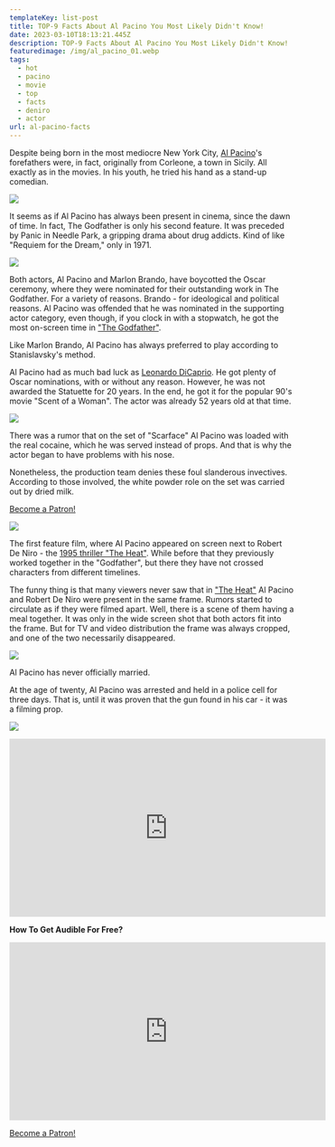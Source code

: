 ```yaml
---
templateKey: list-post
title: TOP-9 Facts About Al Pacino You Most Likely Didn't Know!
date: 2023-03-10T18:13:21.445Z
description: TOP-9 Facts About Al Pacino You Most Likely Didn't Know!
featuredimage: /img/al_pacino_01.webp
tags:
  - hot
  - pacino
  - movie
  - top
  - facts
  - deniro
  - actor
url: al-pacino-facts
---
```

Despite being born in the most mediocre New York City, [Al Pacino](https://youtu.be/H1Di2cMPock)'s forefathers were, in fact, originally from Corleone, a town in Sicily. All exactly as in the movies. In his youth, he tried his hand as a stand-up comedian.

![](/img/al_pacino_01.webp)

It seems as if Al Pacino has always been present in cinema, since the dawn of time. In fact, The Godfather is only his second feature. It was preceded by Panic in Needle Park, a gripping drama about drug addicts. Kind of like "Requiem for the Dream," only in 1971.

![](/img/al_pacino_02.webp)

Both actors, Al Pacino and Marlon Brando, have boycotted the Oscar ceremony, where they were nominated for their outstanding work in The Godfather. For a variety of reasons. Brando - for ideological and political reasons. Al Pacino was offended that he was nominated in the supporting actor category, even though, if you clock in with a stopwatch, he got the most on-screen time in ["The Godfather"](https://vano-vhs.com/godfather/).

Like Marlon Brando, Al Pacino has always preferred to play according to Stanislavsky's method.

Al Pacino had as much bad luck as [Leonardo DiCaprio](https://vano-vhs.com/film-lists/leonardo-dicaprio-facts/). He got plenty of Oscar nominations, with or without any reason. However, he was not awarded the Statuette for 20 years. In the end, he got it for the popular 90's movie "Scent of a Woman". The actor was already 52 years old at that time.

![](/img/al_pacino_03.webp)

There was a rumor that on the set of "Scarface" Al Pacino was loaded with the real cocaine, which he was served instead of props. And that is why the actor began to have problems with his nose.

Nonetheless, the production team denies these foul slanderous invectives. According to those involved, the white powder role on the set was carried out by dried milk.

<a href="https://www.patreon.com/bePatron?u=79936642" data-patreon-widget-type="become-patron-button">Become a Patron!</a>

![](/img/al_pacino_05.webp)

The first feature film, where Al Pacino appeared on screen next to Robert De Niro - the [1995 thriller "The Heat"](https://vano-vhs.com/film-lists/heat-1995-top-facts/). While before that they previously worked together in the "Godfather", but there they have not crossed characters from different timelines.

The funny thing is that many viewers never saw that in ["The Heat"](https://vano-vhs.com/film-lists/heat-1995-top-facts/) Al Pacino and Robert De Niro were present in the same frame. Rumors started to circulate as if they were filmed apart. Well, there is a scene of them having a meal together. It was only in the wide screen shot that both actors fit into the frame. But for TV and video distribution the frame was always cropped, and one of the two necessarily disappeared.

![](/img/al_pacino_04.webp)

Al Pacino has never officially married.

At the age of twenty, Al Pacino was arrested and held in a police cell for three days. That is, until it was proven that the gun found in his car - it was a filming prop.

![](/img/al_pacino_05.png)

<div class="video-container"><iframe width="560" height="315" src="https://www.youtube.com/embed/Z3-x70YwDxo" title="YouTube video player" frameborder="0" allow="accelerometer; autoplay; clipboard-write; encrypted-media; gyroscope; picture-in-picture; web-share" allowfullscreen></iframe></div>

**How To Get Audible For Free?** 

<div class="video-container"><iframe width="560" height="315" src="https://www.youtube.com/embed/DX3Cwge33Ks" title="YouTube video player" frameborder="0" allow="accelerometer; autoplay; clipboard-write; encrypted-media; gyroscope; picture-in-picture; web-share" allowfullscreen></iframe></div>

<a href="https://www.patreon.com/bePatron?u=79936642" data-patreon-widget-type="become-patron-button">Become a Patron!</a>